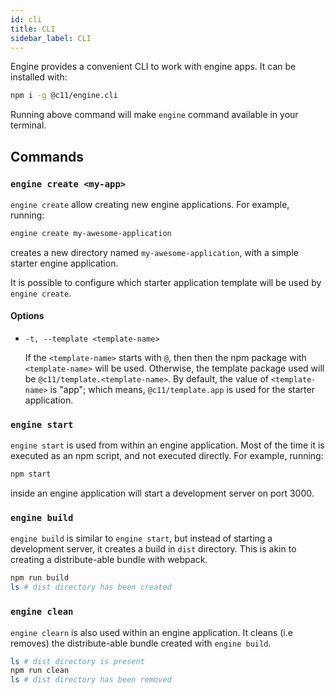 ```yaml
---
id: cli
title: CLI
sidebar_label: CLI
---
```


Engine provides a convenient CLI to work with engine apps. It can be installed with:

```bash
npm i -g @c11/engine.cli
```

Running above command will make `engine` command available in your terminal.

## Commands

### `engine create <my-app>`

`engine create` allow creating new engine applications. For example, running:

```bash
engine create my-awesome-application
```

creates a new directory named `my-awesome-application`, with a simple starter
engine application.

It is possible to configure which starter application template will be used by
`engine create`.

#### Options

- `-t, --template <template-name>`

  If the `<template-name>` starts with `@`, then then the npm package with
  `<template-name>` will be used. Otherwise, the template package used will be
  `@c11/template.<template-name>`. By default, the value of `<template-name>` is
  "app"; which means, `@c11/template.app` is used for the starter application.

### `engine start`

`engine start` is used from within an engine application. Most of the time it is
executed as an npm script, and not executed directly. For example, running:

```bash
npm start
```

inside an engine application will start a development server on port 3000.

### `engine build`

`engine build` is similar to `engine start`, but instead of starting a
development server, it creates a build in `dist` directory. This is akin to
creating a distribute-able bundle with webpack.

```bash
npm run build
ls # dist directory has been created
```

### `engine clean`

`engine clearn` is also used within an engine application. It cleans (i.e
removes) the distribute-able bundle created with `engine build`.

```bash
ls # dist directory is present
npm run clean
ls # dist directory has been removed
```
